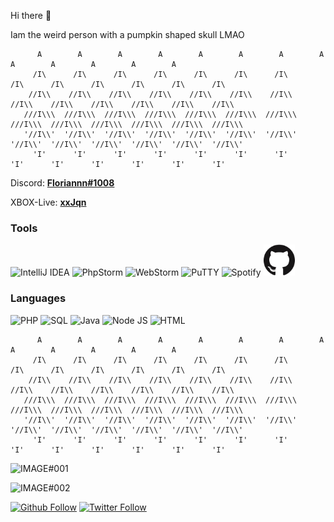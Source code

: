 Hi there 👋

Iam the weird person with a pumpkin shaped skull LMAO

```
      A        A        A        A        A        A        A        A        A        A        A        A        A    
     /I\      /I\      /I\      /I\      /I\      /I\      /I\      /I\      /I\      /I\      /I\      /I\      /I\   
    //I\\    //I\\    //I\\    //I\\    //I\\    //I\\    //I\\    //I\\    //I\\    //I\\    //I\\    //I\\    //I\\  
   ///I\\\  ///I\\\  ///I\\\  ///I\\\  ///I\\\  ///I\\\  ///I\\\  ///I\\\  ///I\\\  ///I\\\  ///I\\\  ///I\\\  ///I\\\ 
   '//I\\'  '//I\\'  '//I\\'  '//I\\'  '//I\\'  '//I\\'  '//I\\'  '//I\\'  '//I\\'  '//I\\'  '//I\\'  '//I\\'  '//I\\' 
     'I'      'I'      'I'      'I'      'I'      'I'      'I'      'I'      'I'      'I'      'I'      'I'      'I'   
```

Discord: <b>[Floriannn#1008](https://discord.bio/p/xxAROX)</b>

XBOX-Live: <b>[xxJqn](https://account.xbox.com/de-de/Profile?gamerTag=xxEXTIC)</b>


### Tools
<img alt="IntelliJ IDEA" src="" width="50" height="50"></img>
<img alt="PhpStorm" src="https://upload.wikimedia.org/wikipedia/commons/d/d2/PhpStorm_Icon.png" width="50" height="50"></img>
<img alt="WebStorm" src="https://upload.wikimedia.org/wikipedia/commons/thumb/c/c0/WebStorm_Icon.svg/1200px-WebStorm_Icon.svg.png" width="50" height="50"></img>
<img alt="PuTTY" src="https://upload.wikimedia.org/wikipedia/commons/b/b6/PuTTY_icon_128px.png" width="50" height="50"></img>
<img alt="Spotify" src="https://image.flaticon.com/icons/png/512/2111/2111624.png" width="50" height="50"></img>
<img alt="GitHub" src="https://raw.githubusercontent.com/github/explore/78df643247d429f6cc873026c0622819ad797942/topics/github/github.png" width="50" height="50"></img>
<!-- <img alt="" src="" width="50" height="50"></img> -->


### Languages
<img alt="PHP" src="https://www.php.net/images/logos/new-php-logo.svg" width="50" height="50"></img>
<img alt="SQL" src="https://cdn2.iconfinder.com/data/icons/programming-50/64/206_programming-sql-data-database-512.png" width="50" height="50"></img>
<img alt="Java" src="https://cdn.iconscout.com/icon/free/png-512/java-43-569305.png" width="50" height="50"></img>
<img alt="Node JS" src="https://cdn.iconscout.com/icon/free/png-512/node-js-1174925.png" width="50" height="50"></img>
<img alt="HTML" src="https://images.vexels.com/media/users/3/166383/isolated/preview/6024bc5746d7436c727825dc4fc23c22-html-programmiersprachen-symbol-by-vexels.png" width="50" height="50"></img>
<!-- <img alt="" src="" width="50" height="50"></img> -->



```
      A        A        A        A        A        A        A        A        A        A        A        A        A    
     /I\      /I\      /I\      /I\      /I\      /I\      /I\      /I\      /I\      /I\      /I\      /I\      /I\   
    //I\\    //I\\    //I\\    //I\\    //I\\    //I\\    //I\\    //I\\    //I\\    //I\\    //I\\    //I\\    //I\\  
   ///I\\\  ///I\\\  ///I\\\  ///I\\\  ///I\\\  ///I\\\  ///I\\\  ///I\\\  ///I\\\  ///I\\\  ///I\\\  ///I\\\  ///I\\\ 
   '//I\\'  '//I\\'  '//I\\'  '//I\\'  '//I\\'  '//I\\'  '//I\\'  '//I\\'  '//I\\'  '//I\\'  '//I\\'  '//I\\'  '//I\\' 
     'I'      'I'      'I'      'I'      'I'      'I'      'I'      'I'      'I'      'I'      'I'      'I'      'I'   
```

![IMAGE#001](https://github-readme-stats.vercel.app/api/top-langs/?username=AFloriannn&hide=shell)

![IMAGE#002](https://github-readme-stats.vercel.app/api?username=AFloriannn&hide=prs&count_private=true&show_icons=true)




[![Github Follow](https://img.shields.io/github/followers/xxarox?label=Follow&style=social)](https://github.com/afloriannn)
[![Twitter Follow](https://img.shields.io/twitter/follow/arox_xx?label=Follow&style=social)](https://twitter.com/fhexix)
<!--a href="https://stimomc.de/discord"><img src="https://discordapp.com/api/guilds/664707991974576137/embed.png" alt="Discord server"/></a-->
